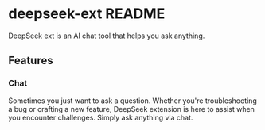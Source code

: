 # deepseek-ext README
DeepSeek ext is an AI chat tool that helps you ask anything.

## Features

### Chat
Sometimes you just want to ask a question. Whether you're troubleshooting a bug or crafting a new feature, DeepSeek extension is here to assist when you encounter challenges. Simply ask anything via chat.